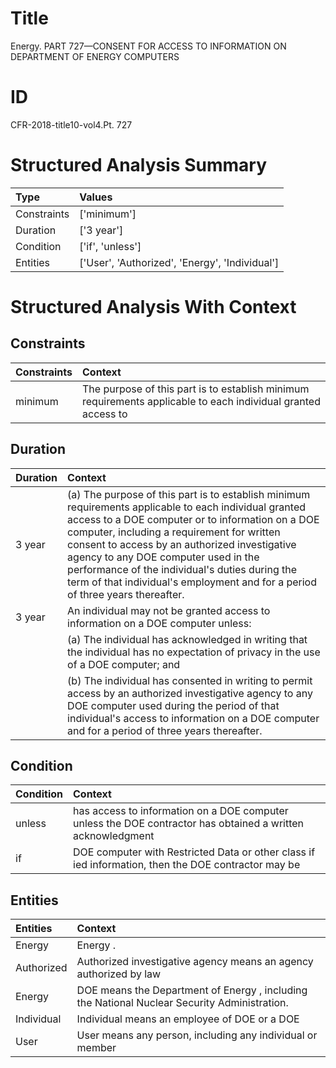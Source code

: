 # Title

 Energy. PART 727—CONSENT FOR ACCESS TO INFORMATION ON DEPARTMENT OF ENERGY COMPUTERS


# ID

 CFR-2018-title10-vol4.Pt. 727


# Structured Analysis Summary

| Type        | Values                                         |
|:------------|:-----------------------------------------------|
| Constraints | ['minimum']                                    |
| Duration    | ['3 year']                                     |
| Condition   | ['if', 'unless']                               |
| Entities    | ['User', 'Authorized', 'Energy', 'Individual'] |


# Structured Analysis With Context

 


## Constraints

| Constraints   | Context                                                                                                       |
|:--------------|:--------------------------------------------------------------------------------------------------------------|
| minimum       | The purpose of this part is to establish minimum requirements applicable to each individual granted access to |


## Duration

| Duration   | Context                                                                                                                                                                                                                                                                                                                                                                                                                              |
|:-----------|:-------------------------------------------------------------------------------------------------------------------------------------------------------------------------------------------------------------------------------------------------------------------------------------------------------------------------------------------------------------------------------------------------------------------------------------|
| 3 year     | (a) The purpose of this part is to establish minimum requirements applicable to each individual granted access to a DOE computer or to information on a DOE computer, including a requirement for written consent to access by an authorized investigative agency to any DOE computer used in the performance of the individual's duties during the term of that individual's employment and for a period of three years thereafter. |
| 3 year     | An individual may not be granted access to information on a DOE computer unless:                                                                                                                                                                                                                                                                                                                                                     |
|            |           (a) The individual has acknowledged in writing that the individual has no expectation of privacy in the use of a DOE computer; and                                                                                                                                                                                                                                                                                         |
|            |           (b) The individual has consented in writing to permit access by an authorized investigative agency to any DOE computer used during the period of that individual's access to information on a DOE computer and for a period of three years thereafter.                                                                                                                                                                     |


## Condition

| Condition   | Context                                                                                                     |
|:------------|:------------------------------------------------------------------------------------------------------------|
| unless      | has access to information on a DOE computer unless the DOE contractor has obtained a written acknowledgment |
| if          | DOE computer with Restricted Data or other class if ied information, then the DOE contractor may be         |


## Entities

| Entities   | Context                                                                                       |
|:-----------|:----------------------------------------------------------------------------------------------|
| Energy     | Energy .                                                                                      |
| Authorized | Authorized investigative agency means an agency authorized by law                             |
| Energy     | DOE means the Department of  Energy , including the National Nuclear Security Administration. |
| Individual | Individual means an employee of DOE or a DOE                                                  |
| User       | User means any person, including any individual or member                                     |


